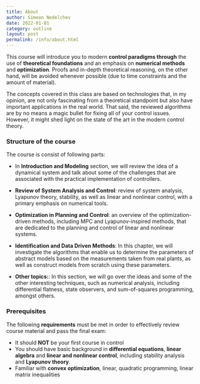 ```yaml
---
title: About
author: Simeon Nedelchev
date: 2022-01-01
category: outline
layout: post
permalink: /info/about.html
---
```


This course will introduce you to modern **control paradigms through** the use of **theoretical foundations** and an emphasis on **numerical methods** and **optimization**. Proofs and in-depth theoretical reasoning, on the other hand, will be avoided whenever possible (due to time constraints and the amount of material).      


The concepts covered in this class are based on technologies that, in my opinion, are not only fascinating from a theoretical standpoint but also have important applications in the real world. That said, the reviewed algorithms are by no means a magic bullet for fixing all of your control issues. However, it might shed light on the state of the art in the modern control theory.


### Structure of the course

The course is consist of following parts:


* In **Introduction and Modeling** section, we will review the idea of a dynamical system and talk about some of the challenges that are associated with the practical implementation of controllers.


* **Review of System Analysis and Control**: review of system analysis, Lyapunov theory, stability, as well as linear and nonlinear control, with a primary emphasis on numerical tools.


* **Optimization in Planning and Control**: an overview of the optimization-driven methods, including MPC and Lyapunov-inspired methods, that are dedicated to the planning and control of linear and nonlinear systems.




* **Identification and Data Driven Methods**: In this chapter, we will investigate the algorithms that enable us to determine the parameters of abstract models based on the measurements taken from real plants, as well as construct models from scratch using these parameters. 


* **Other topics:**: In this section, we will go over the ideas and some of the other interesting techniques, such as numerical analysis, including differential flatness, state observers, and sum-of-squares programming, amongst others.
<!-- 
* **Term project presentation** (final exam): In the end you will apply one of the studied concepts and prepare the short (10-20 min) presentation.

### **Course organization**
* We will have mixed lecture/practice format
* Almost each lecture is based on **research paper** which I will share with you.
* I highly encourage you to do **hand written** notes and not miss classes
* In the end each of you will have **presentation** (term project or paper/concept review) -->

### Prerequisites

The following **requirements** must be met in order to effectively review course material and pass the final exam:
* It should **NOT** be your first course in control
* You should have basic background in **differential equations**, **linear algebra** and **linear and nonlinear control**, including stability analysis and **Lyapunov theory**.
* Familiar with **convex optimization**, linear, quadratic programming, linear matrix inequalities
